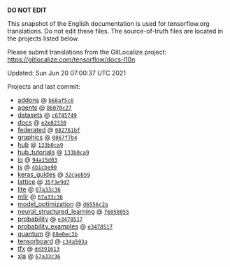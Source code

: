 __DO NOT EDIT__

This snapshot of the English documentation is used for tensorflow.org
translations. Do not edit these files. The source-of-truth files are located in
the projects listed below.

Please submit translations from the GitLocalize project: https://gitlocalize.com/tensorflow/docs-l10n

Updated: Sun Jun 20 07:00:37 UTC 2021

Projects and last commit:

- [addons](https://github.com/tensorflow/addons/tree/master/docs) @ <a href='https://github.com/tensorflow/addons/commit/b68af5c611dd06894ad282ec263a92e1681c83db'><code>b68af5c6</code></a>
- [agents](https://github.com/tensorflow/agents/tree/master/docs) @ <a href='https://github.com/tensorflow/agents/commit/86070c276632a3cefb6ffab4f9294ab537bfe305'><code>86070c27</code></a>
- [datasets](https://github.com/tensorflow/datasets/tree/master/docs) @ <a href='https://github.com/tensorflow/datasets/commit/c6745749bbbe3041e96176f51538085c77fcac4f'><code>c6745749</code></a>
- [docs](https://github.com/tensorflow/docs/tree/master/site/en) @ <a href='https://github.com/tensorflow/docs/commit/e2e82330ad5998a35b917c305aab628d54883fb1'><code>e2e82330</code></a>
- [federated](https://github.com/tensorflow/federated/tree/master/docs) @ <a href='https://github.com/tensorflow/federated/commit/082761bf020bd4ebdee74b31c0bcee0ebb7619f4'><code>082761bf</code></a>
- [graphics](https://github.com/tensorflow/graphics/tree/master/tensorflow_graphics/g3doc) @ <a href='https://github.com/tensorflow/graphics/commit/0867f7b41aa78ff77fb19f85ab86de13da2eab94'><code>0867f7b4</code></a>
- [hub](https://github.com/tensorflow/hub/tree/master/docs) @ <a href='https://github.com/tensorflow/hub/commit/133b0ca9bf37a52f9257a4dc742dd356bec6450f'><code>133b0ca9</code></a>
- [hub_tutorials](https://github.com/tensorflow/hub/tree/master/examples/colab) @ <a href='https://github.com/tensorflow/hub/commit/133b0ca9bf37a52f9257a4dc742dd356bec6450f'><code>133b0ca9</code></a>
- [io](https://github.com/tensorflow/io/tree/master/docs) @ <a href='https://github.com/tensorflow/io/commit/94a15d0353ee198223d1155c870e52ecd12f7eb4'><code>94a15d03</code></a>
- [js](https://github.com/tensorflow/tfjs-website/tree/master/docs) @ <a href='https://github.com/tensorflow/tfjs-website/commit/4b1cbe9076f03e713de2772442b86c1e2ce68171'><code>4b1cbe90</code></a>
- [keras_guides](https://github.com/tensorflow/docs/tree/snapshot-keras/site/en/guide/keras) @ <a href='https://github.com/tensorflow/docs/commit/32caeb5953c486b92b55177ecb0e9e8cdccccf61'><code>32caeb59</code></a>
- [lattice](https://github.com/tensorflow/lattice/tree/master/docs) @ <a href='https://github.com/tensorflow/lattice/commit/35f3e9d7da7f90a700d7a903e1818e82965f245c'><code>35f3e9d7</code></a>
- [lite](https://github.com/tensorflow/tensorflow/tree/master/tensorflow/lite/g3doc) @ <a href='https://github.com/tensorflow/tensorflow/commit/67a33c36c280e45cb034342b7d41f3287e715d98'><code>67a33c36</code></a>
- [mlir](https://github.com/tensorflow/tensorflow/tree/master/tensorflow/compiler/mlir/g3doc) @ <a href='https://github.com/tensorflow/tensorflow/commit/67a33c36c280e45cb034342b7d41f3287e715d98'><code>67a33c36</code></a>
- [model_optimization](https://github.com/tensorflow/model-optimization/tree/master/tensorflow_model_optimization/g3doc) @ <a href='https://github.com/tensorflow/model-optimization/commit/d6556c2a591c928fc8b9b723b4909639193ecf14'><code>d6556c2a</code></a>
- [neural_structured_learning](https://github.com/tensorflow/neural-structured-learning/tree/master/g3doc) @ <a href='https://github.com/tensorflow/neural-structured-learning/commit/f60580554d0b2b1d5418e156a016d4436000e1aa'><code>f6058055</code></a>
- [probability](https://github.com/tensorflow/probability/tree/master/tensorflow_probability/g3doc) @ <a href='https://github.com/tensorflow/probability/commit/e347851733685e420cac98bb5a98448274742afc'><code>e3478517</code></a>
- [probability_examples](https://github.com/tensorflow/probability/tree/master/tensorflow_probability/examples/jupyter_notebooks) @ <a href='https://github.com/tensorflow/probability/commit/e347851733685e420cac98bb5a98448274742afc'><code>e3478517</code></a>
- [quantum](https://github.com/tensorflow/quantum/tree/master/docs) @ <a href='https://github.com/tensorflow/quantum/commit/68e0ec3b2407de7c6895cd9b608ad868d1bb5484'><code>68e0ec3b</code></a>
- [tensorboard](https://github.com/tensorflow/tensorboard/tree/master/docs) @ <a href='https://github.com/tensorflow/tensorboard/commit/c34a593a24657ee90bb0c7c1b774a8b7789eab3f'><code>c34a593a</code></a>
- [tfx](https://github.com/tensorflow/tfx/tree/master/docs) @ <a href='https://github.com/tensorflow/tfx/commit/dd391613d5f34e9ae4aa8afc5e3b691f01c1b67e'><code>dd391613</code></a>
- [xla](https://github.com/tensorflow/tensorflow/tree/master/tensorflow/compiler/xla/g3doc) @ <a href='https://github.com/tensorflow/tensorflow/commit/67a33c36c280e45cb034342b7d41f3287e715d98'><code>67a33c36</code></a>

